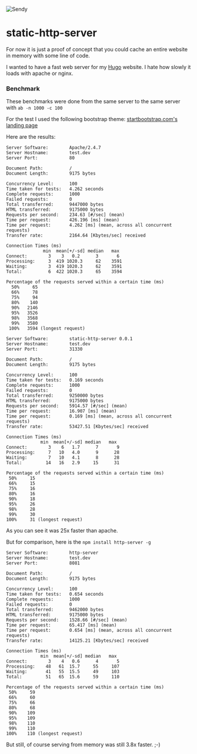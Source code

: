![Sendy](http://demo.hocza.com/github/static-http-server/static-http-server.png)
# static-http-server

For now it is just a proof of concept that you could cache an entire website in memory with some line of code.

I wanted to have a fast web server for my [Hugo](http://gohugo.io) website. I hate how slowly it loads with apache or nginx.

### Benchmark

These benchmarks were done from the same server to the same server with `ab -n 1000 -c 100`

For the test I used the following bootstrap theme: [startbootstrap.com's landing page](http://startbootstrap.com/template-overviews/landing-page/)

Here are the results:


```
Server Software:        Apache/2.4.7
Server Hostname:        test.dev
Server Port:            80

Document Path:          /
Document Length:        9175 bytes

Concurrency Level:      100
Time taken for tests:   4.262 seconds
Complete requests:      1000
Failed requests:        0
Total transferred:      9447000 bytes
HTML transferred:       9175000 bytes
Requests per second:    234.63 [#/sec] (mean)
Time per request:       426.196 [ms] (mean)
Time per request:       4.262 [ms] (mean, across all concurrent requests)
Transfer rate:          2164.64 [Kbytes/sec] received

Connection Times (ms)
              min  mean[+/-sd] median   max
Connect:        3    3   0.2      3       6
Processing:     3  419 1020.3     62    3591
Waiting:        3  419 1020.3     62    3591
Total:          6  422 1020.3     65    3594

Percentage of the requests served within a certain time (ms)
  50%     65
  66%     78
  75%     94
  80%    140
  90%   2146
  95%   3526
  98%   3568
  99%   3580
 100%   3594 (longest request)
 ```
 
 ```
Server Software:        static-http-server 0.0.1
Server Hostname:        test.dev
Server Port:            31330

Document Path:          /
Document Length:        9175 bytes

Concurrency Level:      100
Time taken for tests:   0.169 seconds
Complete requests:      1000
Failed requests:        0
Total transferred:      9250000 bytes
HTML transferred:       9175000 bytes
Requests per second:    5914.57 [#/sec] (mean)
Time per request:       16.907 [ms] (mean)
Time per request:       0.169 [ms] (mean, across all concurrent requests)
Transfer rate:          53427.51 [Kbytes/sec] received

Connection Times (ms)
              min  mean[+/-sd] median   max
Connect:        3    6   1.7      7       9
Processing:     7   10   4.0      9      28
Waiting:        7   10   4.1      8      28
Total:         14   16   2.9     15      31

Percentage of the requests served within a certain time (ms)
  50%     15
  66%     15
  75%     16
  80%     16
  90%     18
  95%     26
  98%     28
  99%     30
 100%     31 (longest request)
 ```
 
 As you can see it was 25x faster than apache.
 
 But for comparison, here is the `npm install http-server -g`
 
 ```
Server Software:        http-server
Server Hostname:        test.dev
Server Port:            8081

Document Path:          /
Document Length:        9175 bytes

Concurrency Level:      100
Time taken for tests:   0.654 seconds
Complete requests:      1000
Failed requests:        0
Total transferred:      9462000 bytes
HTML transferred:       9175000 bytes
Requests per second:    1528.66 [#/sec] (mean)
Time per request:       65.417 [ms] (mean)
Time per request:       0.654 [ms] (mean, across all concurrent requests)
Transfer rate:          14125.21 [Kbytes/sec] received

Connection Times (ms)
              min  mean[+/-sd] median   max
Connect:        3    4   0.6      4       5
Processing:    48   61  15.7     55     107
Waiting:       41   55  15.5     49     103
Total:         51   65  15.6     59     110

Percentage of the requests served within a certain time (ms)
  50%     59
  66%     60
  75%     66
  80%     68
  90%    109
  95%    109
  98%    110
  99%    110
 100%    110 (longest request)
 ```

But still, of course serving from memory was still 3.8x faster. ;-)
